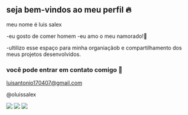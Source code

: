 ## seja bem-vindos ao meu perfil 🔥

meu nome é luis salex

-eu gosto de comer homem
-eu amo o meu namorado!💍

-ultilizo esse espaço para minha organiaçãob e compartilhamento dos meus projetos desenvolvidos.

### você pode entrar em contato comigo 📧
luisantonio170407@gmail.com

@oluissalex

![](https://media.tenor.com/uj55z9-b0RcAAAAi/twerking-cardi-b.gif)          ![](https://media1.tenor.com/m/ZmEzG-hpSyQAAAAC/beyonce-beyonce-knowles.gif)   ![](https://media1.tenor.com/m/f71-DS2o8EwAAAAC/mc-anitta-larissa-jura.gif)
